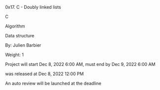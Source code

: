 0x17. C - Doubly linked lists

C

Algorithm

Data structure

 By: Julien Barbier

 Weight: 1

 Project will start Dec 8, 2022 6:00 AM, must end by Dec 9, 2022 6:00 AM

 was released at Dec 8, 2022 12:00 PM

 An auto review will be launched at the deadline
